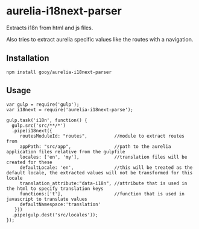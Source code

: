 # aurelia-i18next-parser

Extracts i18n from html and js files.

Also tries to extract aurelia specific values like the routes with a navigation.

## Installation

    npm install gooy/aurelia-i18next-parser
    
## Usage
    
    var gulp = require('gulp');
    var i18next = require('aurelia-i18next-parse');
    
    gulp.task('i18n', function() {
      gulp.src('src/**/*')
      .pipe(i18next({
         routesModuleId: "routes",          //module to extract routes from
         appPath: "src/app",                //path to the aurelia application files relative from the gulpfile
         locales: ['en', 'my'],             //translation files will be created for these
         defaultLocale: 'en',               //this will be treated as the default locale, the extracted values will not be transformed for this locale
         translation_attribute:"data-i18n", //attribute that is used in the html to specify translation keys
         functions:['t'],                   //function that is used in javascript to translate values
         defaultNamespace:'translation'
       }))
      .pipe(gulp.dest('src/locales'));
    });
    

